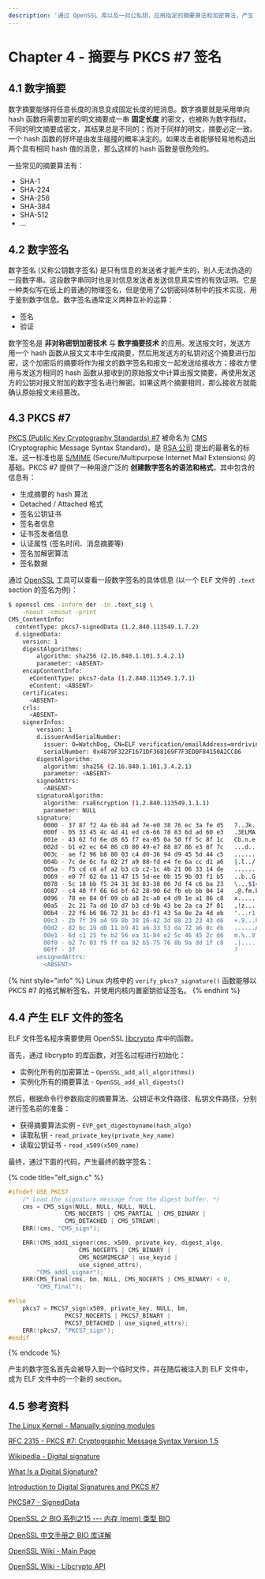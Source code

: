 ```yaml
---
description: '通过 OpenSSL 库以及一对公私钥，应用指定的摘要算法和加密算法，产生 PKCS #7 格式的数字签名。'
---
```


# Chapter 4 - 摘要与 PKCS \#7 签名

## 4.1 数字摘要

数字摘要能够将任意长度的消息变成固定长度的短消息。数字摘要就是采用单向 hash 函数将需要加密的明文摘要成一串 **固定长度** 的密文，也被称为数字指纹。不同的明文摘要成密文，其结果总是不同的；而对于同样的明文，摘要必定一致。 一个 hash 函数的好坏是由发生碰撞的概率决定的。如果攻击者能够轻易地构造出两个具有相同 hash 值的消息，那么这样的 hash 函数是很危险的。

一些常见的摘要算法有：

* SHA-1
* SHA-224
* SHA-256
* SHA-384
* SHA-512
* ...

## 4.2 数字签名

数字签名 \(又称公钥数字签名\) 是只有信息的发送者才能产生的，别人无法伪造的一段数字串。这段数字串同时也是对信息发送者发送信息真实性的有效证明。它是一种类似写在纸上的普通的物理签名，但是使用了公钥密码体制中的技术实现，用于鉴别数字信息。数字签名通常定义两种互补的运算：

* 签名
* 验证

数字签名是 **非对称密钥加密技术** 与 **数字摘要技术** 的应用。发送报文时，发送方用一个 hash 函数从报文文本中生成摘要，然后用发送方的私钥对这个摘要进行加密，这个加密后的摘要将作为报文的数字签名和报文一起发送给接收方；接收方使用与发送方相同的 hash 函数从接收到的原始报文中计算出报文摘要，再使用发送方的公钥对报文附加的数字签名进行解密。如果这两个摘要相同，那么接收方就能确认原始报文未经篡改。

## 4.3 PKCS \#7

[PKCS \(Public Key Cryptography Standards\) \#7](https://tools.ietf.org/html/rfc2315) 被命名为 [CMS](https://en.wikipedia.org/wiki/Cryptographic_Message_Syntax) \(Cryptographic Message Syntax Standard\)，是 [RSA 公司](https://www.rsa.com/) 提出的最著名的标准。这一标准也是 [S/MIME](https://en.wikipedia.org/wiki/S/MIME) \(Secure/Multipurpose Internet Mail Extensions\) 的基础。PKCS \#7 提供了一种用途广泛的 **创建数字签名的语法和格式**，其中包含的信息有：

* 生成摘要的 hash 算法
* Detached / Attached 格式
* 签名公钥证书
* 签名者信息
* 证书签发者信息
* 认证属性 \(签名时间、消息摘要等\)
* 签名加解密算法
* 签名数据

通过 [OpenSSL](https://www.openssl.org/) 工具可以查看一段数字签名的具体信息 \(以一个 ELF 文件的 `.text` section 的签名为例\)：

```bash
$ openssl cms -inform der -in .text_sig \
    -noout -cmsout -print
CMS_ContentInfo:
  contentType: pkcs7-signedData (1.2.840.113549.1.7.2)
  d.signedData:
    version: 1
    digestAlgorithms:
        algorithm: sha256 (2.16.840.1.101.3.4.2.1)
        parameter: <ABSENT>
    encapContentInfo:
      eContentType: pkcs7-data (1.2.840.113549.1.7.1)
      eContent: <ABSENT>
    certificates:
      <ABSENT>
    crls:
      <ABSENT>
    signerInfos:
        version: 1
        d.issuerAndSerialNumber:
          issuer: O=WatchDog, CN=ELF verification/emailAddress=mrdrivingduck@gmail.com
          serialNumber: 0x4879F322F1671DF368169F7F3ED0F84150A2CC86
        digestAlgorithm:
          algorithm: sha256 (2.16.840.1.101.3.4.2.1)
          parameter: <ABSENT>
        signedAttrs:
          <ABSENT>
        signatureAlgorithm:
          algorithm: rsaEncryption (1.2.840.113549.1.1.1)
          parameter: NULL
        signature:
          0000 - 37 87 f2 4a 6b 84 ad 7e-e0 38 76 ec 3a fe d5   7..Jk..~.8v.:..
          000f - 05 33 45 4c 4d 41 ed c6-66 78 83 6d ad 60 e3   .3ELMA..fx.m.`.
          001e - 43 62 fd 6e d8 65 f7 ea-05 0a 50 ff 5c 8f 1c   Cb.n.e....P.\..
          002d - b1 e2 ec 64 86 c0 80 49-e7 88 87 86 e3 8f 7c   ...d...I......|
          003c - ae f2 96 b8 80 03 c4 d0-36 94 d9 45 5d 44 c5   ........6..E]D.
          004b - 7c de 6c fa 02 2f a9 88-fd e4 fe 6a cc d1 a6   |.l../.....j...
          005a - f5 cd c6 af a2 b3 cb c2-1c 4b 21 06 33 14 de   .........K!.3..
          0069 - e0 7f 62 0a 11 47 15 5d-ee 0b 15 9b 03 f1 b5   ..b..G.].......
          0078 - 5c 18 bb f5 24 31 3d 83-38 06 7d f4 c6 ba 23   \...$1=.8.}...#
          0087 - c4 40 ff 66 6d bf 62 28-90 6d fb eb bb 04 14   .@.fm.b(.m.....
          0096 - 78 ee 84 0f 09 cb a8 2c-a0 e4 d9 1e a1 86 c8   x......,.......
          00a5 - 2c 21 7a dd 10 d7 b3 cd-9b 43 be 2a ca 2f 01   ,!z......C.*./.
          00b4 - 22 f6 b6 86 72 31 bc d3-f1 43 5a 8e 2a 4d eb   "...r1...CZ.*M.
          00c3 - 2b 7f 39 a4 99 8b 38 16-42 3d 88 23 23 43 d6   +.9...8.B=.##C.
          00d2 - 82 bc 19 d0 11 b9 41 a6-33 53 da 72 a6 8c db   ......A.3S.r...
          00e1 - 6d c1 25 fe b2 56 ea 31-84 e2 5c 46 45 2c d6   m.%..V.1..\FE,.
          00f0 - b2 7c 03 f9 ff ea 92 b5-75 76 8b 9a dd 1f c8   .|......uv.....
          00ff - 3f                                             ?
        unsignedAttrs:
          <ABSENT>
```

{% hint style="info" %}
Linux 内核中的 `verify_pkcs7_signature()` 函数能够以 PKCS \#7 的格式解析签名，并使用内核内置密钥验证签名。
{% endhint %}

## 4.4 产生 ELF 文件的签名

ELF 文件签名程序需要使用 OpenSSL [libcrypto](https://wiki.openssl.org/index.php/Libcrypto_API) 库中的函数。

首先，通过 libcrypto 的库函数，对签名过程进行初始化：

* 实例化所有的加密算法 -  `OpenSSL_add_all_algorithms()`
* 实例化所有的摘要算法 - `OpenSSL_add_all_digests()`

然后，根据命令行参数指定的摘要算法、公钥证书文件路径、私钥文件路径，分别进行签名前的准备：

* 获得摘要算法实例 - `EVP_get_digestbyname(hash_algo)`
* 读取私钥 - `read_private_key(private_key_name)`
* 读取公钥证书 - `read_x509(x509_name)`

最终，通过下面的代码，产生最终的数字签名：

{% code title="elf\_sign.c" %}
```c
#ifndef USE_PKCS7
	/* Load the signature message from the digest buffer. */
	cms = CMS_sign(NULL, NULL, NULL, NULL,
				CMS_NOCERTS | CMS_PARTIAL | CMS_BINARY |
				CMS_DETACHED | CMS_STREAM);
	ERR(!cms, "CMS_sign");

	ERR(!CMS_add1_signer(cms, x509, private_key, digest_algo,
					CMS_NOCERTS | CMS_BINARY |
					CMS_NOSMIMECAP | use_keyid |
					use_signed_attrs),
		"CMS_add1_signer");
	ERR(CMS_final(cms, bm, NULL, CMS_NOCERTS | CMS_BINARY) < 0,
		"CMS_final");

#else
	pkcs7 = PKCS7_sign(x509, private_key, NULL, bm,
				PKCS7_NOCERTS | PKCS7_BINARY |
				PKCS7_DETACHED | use_signed_attrs);
	ERR(!pkcs7, "PKCS7_sign");
#endif
```
{% endcode %}

产生的数字签名首先会被导入到一个临时文件，并在随后被注入到 ELF 文件中，成为 ELF 文件中的一个新的 section。

## 4.5 参考资料

[The Linux Kernel - Manually signing modules](https://www.kernel.org/doc/html/latest/admin-guide/module-signing.html#manually-signing-modules)

[RFC 2315 - PKCS \#7: Cryptographic Message Syntax Version 1.5](https://tools.ietf.org/html/rfc2315)

[Wikipedia - Digital signature](https://en.wikipedia.org/wiki/Digital_signature)

[What Is a Digital Signature?](https://www.instantssl.com/digital-signature)

[Introduction to Digital Signatures and PKCS \#7](https://www.cryptomathic.com/news-events/blog/introduction-to-digital-signatures-and-pkcs-7)

[PKCS\#7 - SignedData](http://www.pkiglobe.org/pkcs7.html)

[OpenSSL 之 BIO 系列之15 --- 内存 \(mem\) 类型 BIO](https://blog.csdn.net/fryingpan/article/details/40374813)

[OpenSSL 中文手册之 BIO 库详解](https://blog.csdn.net/liao20081228/article/details/77193729)

[OpenSSL Wiki - Main Page](https://wiki.openssl.org/index.php/Main_Page)

[OpenSSL Wiki - Libcrypto API](https://wiki.openssl.org/index.php/Libcrypto_API)

